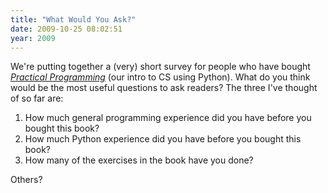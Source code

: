```yaml
---
title: "What Would You Ask?"
date: 2009-10-25 08:02:51
year: 2009
---
```

We're putting together a (very) short survey for people who have bought <a href="http://www.pragprog.com/titles/gwpy/practical-programming"><em>Practical Programming</em></a> (our intro to CS using Python). What do you think would be the most useful questions to ask readers?  The three I've thought of so far are:
<ol>
	<li>How much general programming experience did you have before you bought this book?</li>
	<li>How much Python experience did you have before you bought this book?</li>
	<li>How many of the exercises in the book have you done?</li>
</ol>
Others?
